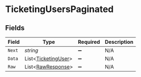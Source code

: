 # TicketingUsersPaginated


## Fields

| Field                                                           | Type                                                            | Required                                                        | Description                                                     |
| --------------------------------------------------------------- | --------------------------------------------------------------- | --------------------------------------------------------------- | --------------------------------------------------------------- |
| `Next`                                                          | *string*                                                        | :heavy_minus_sign:                                              | N/A                                                             |
| `Data`                                                          | List<[TicketingUser](../../Models/Components/TicketingUser.md)> | :heavy_minus_sign:                                              | N/A                                                             |
| `Raw`                                                           | List<[RawResponse](../../Models/Components/RawResponse.md)>     | :heavy_minus_sign:                                              | N/A                                                             |